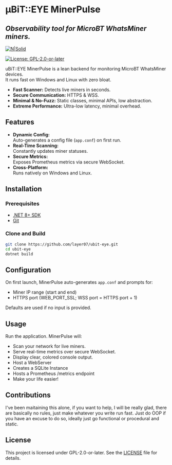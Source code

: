 
 # μBiT::EYE MinerPulse
 ## _Observability tool for MicroBT WhatsMiner miners._
 [![N|Solid](https://i.imgur.com/mpicon.png)](https://kernelriot.com)
 
 [![License: GPL-2.0-or-later](https://img.shields.io/badge/GPL2.0+-License-red)](https://github.com/layer07/ubit-eye/blob/main/LICENSE)
 
 uBiT::EYE MinerPulse is a lean backend for monitoring MicroBT WhatsMiner devices.  
 It runs fast on Windows and Linux with zero bloat.
 
 - **Fast Scanner:** Detects live miners in seconds.
 - **Secure Communication:** HTTPS & WSS.
 - **Minimal & No-Fuzz:** Static classes, minimal APIs, low abstraction.
 - **Extreme Performance:** Ultra-low latency, minimal overhead.
 
 ## Features
 
 - **Dynamic Config:**  
   Auto-generates a config file (`app.conf`) on first run.
 - **Real-Time Scanning:**  
   Constantly updates miner statuses.
 - **Secure Metrics:**  
   Exposes Prometheus metrics via secure WebSocket.
 - **Cross-Platform:**  
   Runs natively on Windows and Linux.
 
 ## Installation
 
 ### Prerequisites
 
 - [.NET 8+ SDK](https://dotnet.microsoft.com/download)
 - [Git](https://git-scm.com/)
 
 ### Clone and Build
 
 ```bash
 git clone https://github.com/layer07/ubit-eye.git
 cd ubit-eye
 dotnet build
 ```
 
 ## Configuration
 
 On first launch, MinerPulse auto-generates `app.conf` and prompts for:
 - Miner IP range (start and end)
 - HTTPS port (WEB_PORT_SSL; WSS port = HTTPS port + 1)
 
 Defaults are used if no input is provided.
 
 ## Usage
 
 Run the application. MinerPulse will:
 - Scan your network for live miners.
 - Serve real-time metrics over secure WebSocket.
 - Display clear, colored console output.
 - Host a WebServer
 - Creates a SQLite Instance
 - Hosts a Prometheus /metrics endpoint
 - Make your life easier!

## Contributions

I've been maitaining this alone, if you want to help, I will be really glad, there are basically no rules, just make whatever you write run fast. Just do OOP if you have an excuse to do so, ideally just go functional or procedural and static.
 
 ## License
 
 This project is licensed under GPL-2.0-or-later. See the [LICENSE](LICENSE) file for details.
